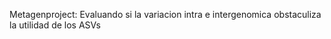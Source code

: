 Metagenproject: Evaluando si la variacion intra e intergenomica
obstaculiza la utilidad de los ASVs

